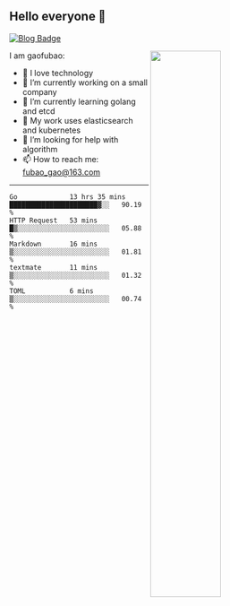 ## Hello everyone 👋

[![Blog Badge](https://img.shields.io/badge/blog-60k+%20pageview-brightgreen)](https://www.jianshu.com/u/d777ec56a358)

<img align="right" width="50%" src="https://github-readme-stats.vercel.app/api?username=gaofubao&theme=onedark">

I am gaofubao:

- 🔭 I love technology
- 🌱 I’m currently working on a small company
- 👯 I’m currently learning golang and etcd
- 💬 My work uses elasticsearch and kubernetes
- 🤔 I’m looking for help with algorithm
- 📫 How to reach me: fubao_gao@163.com

---


<!--START_SECTION:waka-->
```text
Go             13 hrs 35 mins  ██████████████████████▓░░   90.19 % 
HTTP Request   53 mins         █▒░░░░░░░░░░░░░░░░░░░░░░░   05.88 % 
Markdown       16 mins         ▒░░░░░░░░░░░░░░░░░░░░░░░░   01.81 % 
textmate       11 mins         ▒░░░░░░░░░░░░░░░░░░░░░░░░   01.32 % 
TOML           6 mins          ▒░░░░░░░░░░░░░░░░░░░░░░░░   00.74 % 
```
<!--END_SECTION:waka-->
